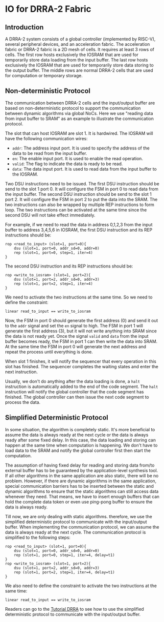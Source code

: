 # IO for DRRA-2 Fabric

## Introduction

A DRRA-2 system consists of a global controller (implemented by RISC-V), several peripheral devices, and an acceleration fabric. The acceleration fabric or DRRA-2 fabric is a 2D mesh of cells. It requires at least 3 rows of cells. The first row hosts exclusively the IOSRAM that are used for temporarily store data loading from the input buffer. The last row hosts exclusively the IOSRAM that are used for temporarily store data storing to the output buffer. The middle rows are normal DRRA-2 cells that are used for computation or temporary storage.

## Non-deterministic Protocol

The communication between DRRA-2 cells and the input/output buffer are based on non-deterministic protocol to support the communication between dynamic algorithms via global NoCs. Here we use "reading data from input buffer to SRAM" as an example to illustrate the communication protocol.

The slot that can host IOSRAM are slot 1. It is hardwired. The IOSRAM will have the following communication wires:

- `addr`: The address input port. It is used to specify the address of the data to be read from the input buffer.
- `en`: The enable input port. It is used to enable the read operation.
- `valid`: The flag to indicate the data is ready to be read.
- `data`: The data input port. It is used to read data from the input buffer to the IOSRAM.

Two DSU instructions need to be issued. The first DSU instruction should be send to the slot 1 port 0. It will configure the FSM in port 0 to read data from the input buffer. The second DSU instruction should be send to the slot 1 port 2. It will configure the FSM in port 2 to put the data into the SRAM. The two instructions can also be wrapped by multiple REP instructions to form loop. The two instructions can be activated at the same time since the second DSU will not take effect immediately.

For example, if we need to read the data in address 0,1,2,3 from the input buffer to address 3,4,5,6 in IOSRAM, the first DSU instruction and its REP instructions should be:

```
rop <read_to_input> (slot=1, port=0){
    dsu (slot=1, port=0, addr_sd=0, addr=0)
    rep (slot=1, port=0, step=1, iter=4)
}
```

The second DSU instruction and its REP instructions should be:

```
rop <write_to_iosram> (slot=1, port=2){
    dsu (slot=1, port=2, addr_sd=0, addr=3)
    rep (slot=1, port=2, step=1, iter=4)
}
```

We need to activate the two instructions at the same time. So we need to define the constraint:

```
linear read_to_input == write_to_iosram
```

Now, the FSM in port 0 should generate the first address (0) and send it out to the `addr` signal and set the `en` signal to high. The FSM in port 1 will generate the first address (3), but it will not write anything into SRAM since the data is not ready yet. Once the signal `valid` and `data` from the input buffer becomes ready, the FSM in port 1 can then write the data into SRAM. At the same time the FSM in port 0 will generate the next address and repeat the process until everything is done.

When slot 1 finishes, it will notify the sequencer that every operation in this slot has finished. The sequencer completes the waiting states and enter the next instruction.

Usually, we don't do anything after the data loading is done, a `halt` instruction is automatically added to the end of the code segment. The `halt` instruction will notify the global controller that the code segment has finished. The global controller can then issue the next code segment to process the data.

## Simplified Deterministic Protocol

In some situation, the algorithm is completely static. It's more beneficial to assume the data is always ready at the next cycle or the data is always ready after some fixed delay. In this case, the data loading and storing can happen at the same time when computation is happening. We don't have to load data to the SRAM and notify the global controller first then start the computation.

The assumption of having fixed delay for reading and storing data from/to external buffer has to be guaranteed by the application-level synthesis tool. If all other algorithms in the same application are also static, there will be no problem. However, if there are dynamic algorithms in the same application, special communication barriers has to be inserted between the static and dynamic algorithms to ensure that the static algorithms can still access data whenever they need. That means, we have to insert enough buffers that can hold the complete data token or even use ping-pong buffer to ensure the data is always ready.

Till now, we are only dealing with static algorithms. therefore, we use the simplified deterministic protocol to communicate with the input/output buffer. When implementing the communication protocol, we can assume the data is always ready at the next cycle. The communication protocol is simplified to the following steps:

```
rop <read_to_input> (slot=1, port=0){
    dsu (slot=1, port=0, addr_sd=0, addr=0)
    rep (slot=1, port=0, step=1, iter=4, delay=t1)
}
rop <write_to_iosram> (slot=1, port=2){
    dsu (slot=1, port=2, addr_sd=0, addr=3)
    rep (slot=1, port=2, step=1, iter=4, delay=t1)
}
```

We also need to define the constraint to activate the two instructions at the same time:

```
linear read_to_input == write_to_iosram
```

Readers can go to the [Tutorial DRRA](../Tutorials/Tutorial_DRRA.md) to see how to use the simplified deterministic protocol to communicate with the input/output buffer.
